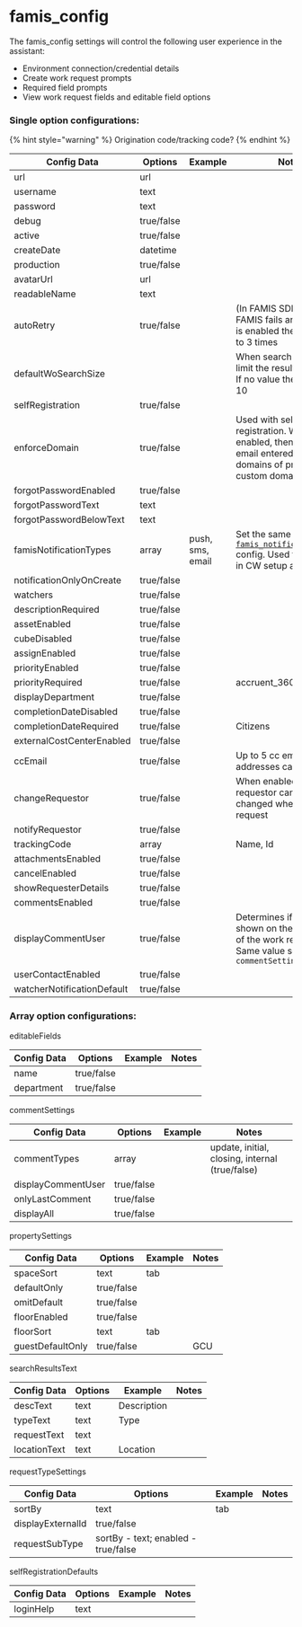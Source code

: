 # famis\_config

The famis\_config settings will control the following user experience in the assistant:

* Environment connection/credential details
* Create work request prompts
* Required field prompts
* View work request fields and editable field options

### Single option configurations:

{% hint style="warning" %}
Origination code/tracking code?
{% endhint %}

| Config Data                | Options    | Example          | Notes                                                                                                                       |
| -------------------------- | ---------- | ---------------- | --------------------------------------------------------------------------------------------------------------------------- |
| url                        | url        |                  |                                                                                                                             |
| username                   | text       |                  |                                                                                                                             |
| password                   | text       |                  |                                                                                                                             |
| debug                      | true/false |                  |                                                                                                                             |
| active                     | true/false |                  |                                                                                                                             |
| createDate                 | datetime   |                  |                                                                                                                             |
| production                 | true/false |                  |                                                                                                                             |
| avatarUrl                  | url        |                  |                                                                                                                             |
| readableName               | text       |                  |                                                                                                                             |
| autoRetry                  | true/false |                  | (In FAMIS SDK) If call to FAMIS fails and autoretry is enabled then retry up to 3 times                                     |
| defaultWoSearchSize        |            |                  | When search by filter, limit the results returned.  If no value then default to 10                                          |
| selfRegistration           | true/false |                  |                                                                                                                             |
| enforceDomain              | true/false |                  | Used with self registration.  When enabled, then check email entered against domains of project custom domains              |
| forgotPasswordEnabled      | true/false |                  |                                                                                                                             |
| forgotPasswordText         | text       |                  |                                                                                                                             |
| forgotPasswordBelowText    | text       |                  |                                                                                                                             |
| famisNotificationTypes     | array      | push, sms, email | Set the same as [`famis_notification_types`](famis\_notification\_types.md) config.  Used for display in CW setup assistant |
| notificationOnlyOnCreate   | true/false |                  |                                                                                                                             |
| watchers                   | true/false |                  |                                                                                                                             |
| descriptionRequired        | true/false |                  |                                                                                                                             |
| assetEnabled               | true/false |                  |                                                                                                                             |
| cubeDisabled               | true/false |                  |                                                                                                                             |
| assignEnabled              | true/false |                  |                                                                                                                             |
| priorityEnabled            | true/false |                  |                                                                                                                             |
| priorityRequired           | true/false |                  | accruent\_360demom                                                                                                          |
| displayDepartment          | true/false |                  |                                                                                                                             |
| completionDateDisabled     | true/false |                  |                                                                                                                             |
| completionDateRequired     | true/false |                  | Citizens                                                                                                                    |
| externalCostCenterEnabled  | true/false |                  |                                                                                                                             |
| ccEmail                    | true/false |                  | Up to 5 cc email addresses can be added                                                                                     |
| changeRequestor            | true/false |                  | When enabled the requestor can be changed when create request                                                               |
| notifyRequestor            | true/false |                  |                                                                                                                             |
| trackingCode               | array      |                  | Name, Id                                                                                                                    |
| attachmentsEnabled         | true/false |                  |                                                                                                                             |
| cancelEnabled              | true/false |                  |                                                                                                                             |
| showRequesterDetails       | true/false |                  |                                                                                                                             |
| commentsEnabled            | true/false |                  |                                                                                                                             |
| displayCommentUser         | true/false |                  | Determines if name is shown on the comments of the work request.  Same value set as in `commentSettings`                    |
| userContactEnabled         | true/false |                  |                                                                                                                             |
| watcherNotificationDefault | true/false |                  |                                                                                                                             |

### Array option configurations:

editableFields

| Config Data | Options    | Example | Notes |
| ----------- | ---------- | ------- | ----- |
| name        | true/false |         |       |
| department  | true/false |         |       |

commentSettings

| Config Data        | Options    | Example | Notes                                           |
| ------------------ | ---------- | ------- | ----------------------------------------------- |
| commentTypes       | array      |         | update, initial, closing, internal (true/false) |
| displayCommentUser | true/false |         |                                                 |
| onlyLastComment    | true/false |         |                                                 |
| displayAll         | true/false |         |                                                 |

propertySettings

| Config Data      | Options    | Example | Notes |
| ---------------- | ---------- | ------- | ----- |
| spaceSort        | text       | tab     |       |
| defaultOnly      | true/false |         |       |
| omitDefault      | true/false |         |       |
| floorEnabled     | true/false |         |       |
| floorSort        | text       | tab     |       |
| guestDefaultOnly | true/false |         | GCU   |

searchResultsText

| Config Data  | Options | Example     | Notes |
| ------------ | ------- | ----------- | ----- |
| descText     | text    | Description |       |
| typeText     | text    | Type        |       |
| requestText  | text    |             |       |
| locationText | text    | Location    |       |

requestTypeSettings

| Config Data       | Options                             | Example | Notes |
| ----------------- | ----------------------------------- | ------- | ----- |
| sortBy            | text                                | tab     |       |
| displayExternalId | true/false                          |         |       |
| requestSubType    | sortBy - text; enabled - true/false |         |       |

selfRegistrationDefaults

| Config Data | Options | Example | Notes |
| ----------- | ------- | ------- | ----- |
| loginHelp   | text    |         |       |
